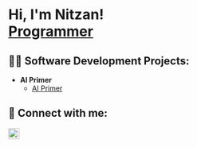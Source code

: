 <h1>Hi, I'm Nitzan! <br/><a href="https://github.com/nitzansaar">Programmer</a></h1>

<h2>👨‍💻 Software Development Projects:</h2>

- <b>AI Primer</b>
  - [AI Primer](https://github.com/nitzansaar/AI_Primer)

<h2> 🤳 Connect with me:</h2>

[<img align="left" alt="NitzanSaar | LinkedIn" width="22px" src="https://cdn.jsdelivr.net/npm/simple-icons@v3/icons/linkedin.svg" />][linkedin]

[linkedin]: https://linkedin.com/in/joshmadakor](https://www.linkedin.com/in/nitzans/)https://www.linkedin.com/in/nitzans/

